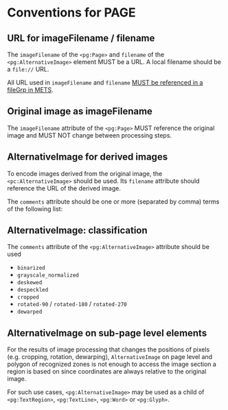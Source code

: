 # Conventions for PAGE

## URL for imageFilename / filename

The `imageFilename` of the `<pg:Page>` and `filename` of the `<pg:AlternativeImage>` element MUST be a URL. A local filename should be a `file://` URL.

All URL used in `imageFilename` and `filename` [MUST be referenced in a fileGrp in METS](https://ocr-d.github.io/mets#if-in-page-then-in-mets).

## Original image as imageFilename

The `imageFilename` attribute of the `<pg:Page>` MUST reference the original image and MUST NOT change between processing steps.

## AlternativeImage for derived images

To encode images derived from the original image, the `<pc:AlternativeImage>` should be used. Its `filename` attribute should reference the URL of the derived image.

The `comments` attribute should be one or more (separated by comma) terms of the following list:

## AlternativeImage: classification

The `comments` attribute of the `<pg:AlternativeImage>` attribute should be used

  * `binarized`
  * `grayscale_normalized`
  * `deskewed`
  * `despeckled`
  * `cropped`
  * `rotated-90` / `rotated-180` / `rotated-270`
  * `dewarped`

## AlternativeImage on sub-page level elements

For the results of image processing that changes the positions of pixels (e.g. cropping, rotation, dewarping), `AlternativeImage` on page level and polygon of recognized zones is not enough to access the image section a region is based on since coordinates are always relative to the original image.

For such use cases, `<pg:AlternativeImage>` may be used as a child of `<pg:TextRegion>`, `<pg:TextLine>`, `<pg:Word>` or `<pg:Glyph>`.
